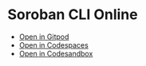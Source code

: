 # Soroban CLI Online

* [Open in Gitpod](https://gitpod.io/#https://github.com/tyvdh/soroban-cli-online)
* [Open in Codespaces](https://codespaces.new/tyvdh/soroban-cli-online)
* [Open in Codesandbox](https://githubbox.com/tyvdh/soroban-cli-online)
